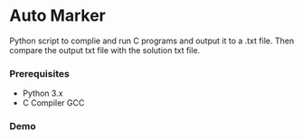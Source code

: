 # Auto Marker

Python script to complie and run C programs and output it to a .txt file. Then compare the output txt file with the solution txt file.

### Prerequisites

- Python 3.x
- C Compiler GCC

### Demo
